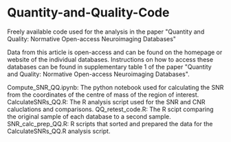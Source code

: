 # Quantity-and-Quality-Code
Freely available code used for the analysis in the paper "Quantity and Quality: Normative Open-access Neuroimaging Databases"

Data from this article is open-access and can be found on the homepage or website of the individual databases. Instructions on how to access these databases can be found in supplementary table 1 of the paper "Quantity and Quality: Normative Open-access Neuroimaging Databases".

Compute_SNR_QQ.ipynb: The python notebook used for calculating the SNR from the coordinates of the centre of mass of the region of interest.
CalculateSNRs_QQ.R: The R analysis script used for the SNR and CNR caluclations and comparisons.
QQ_retest_code.R: The R scipt comparing the original sample of each database to a second sample.
SNR_calc_prep_QQ.R: R scripts that sorted and prepared the data for the CalculateSNRs_QQ.R analysis script.

